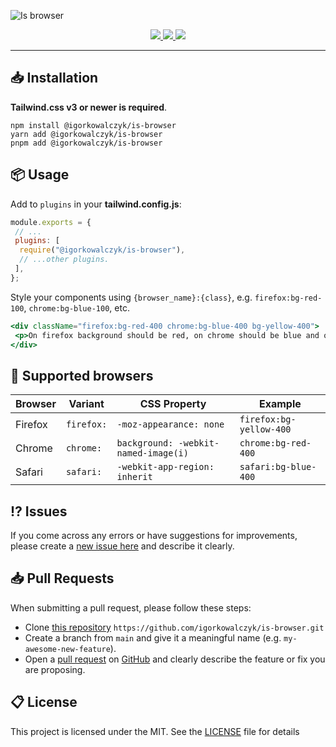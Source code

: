 ![Is browser](https://github.com/IgorKowalczyk/is-browser/assets/49127376/6a992917-80fd-4268-9f26-29e3740f2588)

<div align="center">
 <a aria-label="Github License" href="https://github.com/igorkowalczyk/is-browser/blob/main/license.md">
  <img src="https://img.shields.io/github/license/igorkowalczyk/is-browser?color=%2334D058&logo=github&style=flat-square&label=License"/>
 </a>
 <a aria-label="NPM Version" href="https://npmjs.com/package/@igorkowalczyk/is-browser">
  <img src="https://img.shields.io/npm/v/%40igorkowalczyk%2Fis-browser/latest.svg?logo=npm&logoColor=fff&style=flat-square&color=%2334D058"/>
 </a>
 <a aria-label="NPM Downloads" href="https://npmjs.com/package/@igorkowalczyk/is-browser">
  <img src="https://img.shields.io/npm/dw/@igorkowalczyk/is-browser?logo=npm&logoColor=fff&style=flat-square&color=%2334D058&label=Downloads"/>
 </a>
</div>

---

## 📥 Installation

**Tailwind.css v3 or newer is required**.

```
npm install @igorkowalczyk/is-browser
yarn add @igorkowalczyk/is-browser
pnpm add @igorkowalczyk/is-browser
```

## 📦 Usage

Add to `plugins` in your **tailwind.config.js**:

```js
module.exports = {
 // ...
 plugins: [
  require("@igorkowalczyk/is-browser"),
  // ...other plugins.
 ],
};
```

Style your components using `{browser_name}:{class}`, e.g. `firefox:bg-red-100`, `chrome:bg-blue-100`, etc.

```jsx
<div className="firefox:bg-red-400 chrome:bg-blue-400 bg-yellow-400">
 <p>On firefox background should be red, on chrome should be blue and on other browsers it should be yellow</p>
</div>
```

## 🔐 Supported browsers

| Browser | Variant    | CSS Property                         | Example                 |
| ------- | ---------- | ------------------------------------ | ----------------------- |
| Firefox | `firefox:` | `-moz-appearance: none`              | `firefox:bg-yellow-400` |
| Chrome  | `chrome:`  | `background: -webkit-named-image(i)` | `chrome:bg-red-400`     |
| Safari  | `safari:`  | `-webkit-app-region: inherit`        | `safari:bg-blue-400`    |

## ⁉️ Issues

If you come across any errors or have suggestions for improvements, please create a [new issue here](https://github.com/igorkowalczyk/is-browser/issues) and describe it clearly.

## 📥 Pull Requests

When submitting a pull request, please follow these steps:

- Clone [this repository](https://github.com/igorkowalczyk/is-browser) `https://github.com/igorkowalczyk/is-browser.git`
- Create a branch from `main` and give it a meaningful name (e.g. `my-awesome-new-feature`).
- Open a [pull request](https://github.com/igorkowalczyk/is-browser/pulls) on [GitHub](https://github.com/) and clearly describe the feature or fix you are proposing.

## 📋 License

This project is licensed under the MIT. See the [LICENSE](https://github.com/igorkowalczyk/is-browser/blob/main/license.md) file for details
